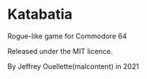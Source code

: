 # Katabatia
Rogue-like game for Commodore 64

Released under the MIT licence.

By Jeffrey Ouellette(malcontent) in 2021
